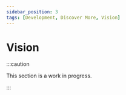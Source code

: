 ```yaml
---
sidebar_position: 3
tags: [Development, Discover More, Vision]
---
```


# Vision

:::caution

This section is a work in progress.

:::
